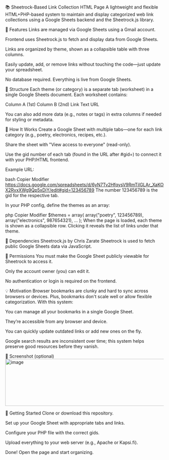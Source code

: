 📚 Sheetrock-Based Link Collection HTML Page
A lightweight and flexible HTML+PHP-based system to maintain and display categorized web link collections using a Google Sheets backend and the Sheetrock.js library.

🔧 Features
Links are managed via Google Sheets using a Gmail account.

Frontend uses Sheetrock.js to fetch and display data from Google Sheets.

Links are organized by theme, shown as a collapsible table with three columns.

Easily update, add, or remove links without touching the code—just update your spreadsheet.

No database required. Everything is live from Google Sheets.

📁 Structure
Each theme (or category) is a separate tab (worksheet) in a single Google Sheets document. Each worksheet contains:

Column A (1st)	Column B (2nd)
Link Text	URL

You can also add more data (e.g., notes or tags) in extra columns if needed for styling or metadata.

🧠 How It Works
Create a Google Sheet with multiple tabs—one for each link category (e.g., poetry, electronics, recipes, etc.).

Share the sheet with "View access to everyone" (read-only).

Use the gid number of each tab (found in the URL after #gid=) to connect it with your PHP/HTML frontend.

Example URL:

bash
Copier
Modifier
https://docs.google.com/spreadsheets/d/6yN7Tv2HfqysV9RmTilGLAr_XaKOX2RvxXWg9Qp5xDiY/edit#gid=123456789
The number 123456789 is the gid for the respective tab.

In your PHP config, define the themes as an array:

php
Copier
Modifier
$themes = array(
    array("poetry", 123456789),
    array("electronics", 987654321),
    ...
);
When the page is loaded, each theme is shown as a collapsible row. Clicking it reveals the list of links under that theme.

🔗 Dependencies
Sheetrock.js by Chris Zarate
Sheetrock is used to fetch public Google Sheets data via JavaScript.

🔐 Permissions
You must make the Google Sheet publicly viewable for Sheetrock to access it.

Only the account owner (you) can edit it.

No authentication or login is required on the frontend.

💡 Motivation
Browser bookmarks are clunky and hard to sync across browsers or devices. Plus, bookmarks don't scale well or allow flexible categorization. With this system:

You can manage all your bookmarks in a single Google Sheet.

They’re accessible from any browser and device.

You can quickly update outdated links or add new ones on the fly.

Google search results are inconsistent over time; this system helps preserve good resources before they vanish.

📸 Screenshot (optional)
<img width="1385" height="149" alt="image" src="https://github.com/user-attachments/assets/9e702683-f019-4800-8df1-9d677737c2cf" />


🚀 Getting Started
Clone or download this repository.

Set up your Google Sheet with appropriate tabs and links.

Configure your PHP file with the correct gids.

Upload everything to your web server (e.g., Apache or Kapsi.fi).

Done! Open the page and start organizing.

